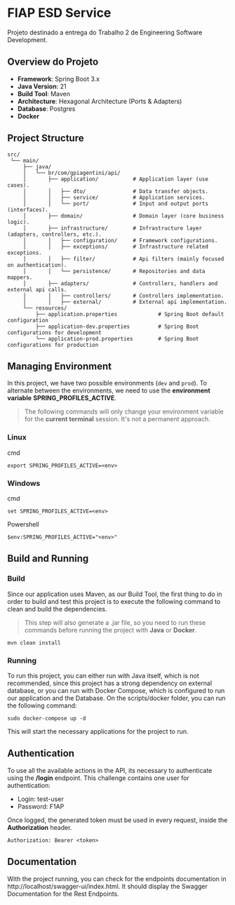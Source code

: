 # FIAP ESD Service

Projeto destinado a entrega do Trabalho 2 de Engineering Software Development.

## Overview do Projeto

- **Framework**: Spring Boot 3.x
- **Java Version**: 21
- **Build Tool**: Maven
- **Architecture**: Hexagonal Architecture (Ports & Adapters)
- **Database**: Postgres
- **Docker**

## Project Structure

```text
src/
 └── main/
     ├── java/
     │   └── br/com/gpiagentini/api/
     │       ├── application/           # Application layer (use cases).
     │       │   ├── dto/               # Data transfer objects.
     │       │   ├── service/           # Application services.
     │       │   └── port/              # Input and output ports (interfaces).
     │       ├── domain/                # Domain layer (core business logic).
     │       ├── infrastructure/        # Infrastructure layer (adapters, controllers, etc.).
     │       │   ├── configuration/     # Framework configurations.
     │       │   ├── exceptions/        # Infrastructure related exceptions.
     │       │   ├── filter/            # Api filters (mainly focused on authentication).
     │       │   └── persistence/       # Repositories and data mappers.
     │       ├── adapters/              # Controllers, handlers and external api calls.
     │       │   ├── controllers/       # Controllers implementation.
     │       │   ├── external/          # External api implementation.
     └── resources/
         ├── application.properties             # Spring Boot default configuration
         ├── application-dev.properties         # Spring Boot configurations for development
         └── application-prod.properties        # Spring Boot configurations for production
````

## Managing Environment

In this project, we have two possible environments (`dev` and `prod`).
To alternate between the environments, we need to use the **environment variable** **SPRING_PROFILES_ACTIVE**.

> The following commands will only change your environment variable for the **current terminal** session. It's not a permanent approach.

### Linux
cmd
```
export SPRING_PROFILES_ACTIVE=<env>
```

### Windows
cmd
```
set SPRING_PROFILES_ACTIVE=<env>
```

Powershell
```
$env:SPRING_PROFILES_ACTIVE="<env>"
```

## Build and Running

### Build
Since our application uses Maven, as our Build Tool, the first thing to do in order to build and test this project is to execute the following command to clean and build the dependencies.
> This step will also generate a .jar file, so you need to run these commands before running the project with **Java** or **Docker**.

```
mvn clean install
```

### Running
To run this project, you can either run with Java itself, which is not recommended, since this project has a strong dependency on external database, or you can run with Docker Compose, which is configured to run our application and the Database.
On the scripts/docker folder, you can run the following command:

```
sudo docker-compose up -d
```

This will start the necessary applications for the project to run.

## Authentication
To use all the available actions in the API, its necessary to authenticate using the **/login** endpoint.
This challenge contains one user for authentication:

 - Login: test-user
 - Password: F1AP

Once logged, the generated token must be used in every request, inside the **Authorization** header.
```
Authorization: Bearer <token>
```

## Documentation

With the project running, you can check for the endpoints documentation in http://localhost/swagger-ui/index.html.
It should display the Swagger Documentation for the Rest Endpoints.